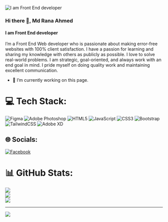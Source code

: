 ![I am  Front End developer](https://scontent.fdac90-1.fna.fbcdn.net/v/t39.30808-6/409313618_1077988873358199_1846681434385943647_n.jpg?_nc_cat=109&ccb=1-7&_nc_sid=783fdb&_nc_eui2=AeFRC4WKufn7fcmLDR6h2-1S-j6wa5QINDz6PrBrlAg0PDo6w6kwcmip2dQfUiSzSh9peZVKyO9WI2KGTLon_RBg&_nc_ohc=Hgmg4hywQrsAX-j4Nxp&_nc_ht=scontent.fdac90-1.fna&oh=00_AfDSDxumV4vthJBgY3hIY9d6ceIpNqPoTTNlaJ11vpWX3g&oe=657CD082)
### Hi there 👋, Md Rana Ahmed
#### I am  Front End developer

I’m a Front End Web developer who is passionate about making error-free websites with 100% client satisfaction. I have a passion for learning and sharing my knowledge with others as publicly as possible. I love to solve real-world problems. I am strategic, goal-oriented, and always work with an end goal in mind. I pride myself on doing quality work and maintaining excellent communication. 

- 🔭 I’m currently working on this page. 

# 💻 Tech Stack:
![Figma](https://img.shields.io/badge/figma-%23F24E1E.svg?style=for-the-badge&logo=figma&logoColor=white) ![Adobe Photoshop](https://img.shields.io/badge/adobe%20photoshop-%2331A8FF.svg?style=for-the-badge&logo=adobe%20photoshop&logoColor=white) ![HTML5](https://img.shields.io/badge/html5-%23E34F26.svg?style=for-the-badge&logo=html5&logoColor=white) ![JavaScript](https://img.shields.io/badge/javascript-%23323330.svg?style=for-the-badge&logo=javascript&logoColor=%23F7DF1E) ![CSS3](https://img.shields.io/badge/css3-%231572B6.svg?style=for-the-badge&logo=css3&logoColor=white) ![Bootstrap](https://img.shields.io/badge/bootstrap-%238511FA.svg?style=for-the-badge&logo=bootstrap&logoColor=white) ![TailwindCSS](https://img.shields.io/badge/tailwindcss-%2338B2AC.svg?style=for-the-badge&logo=tailwind-css&logoColor=white) ![Adobe XD](https://img.shields.io/badge/Adobe%20XD-470137?style=for-the-badge&logo=Adobe%20XD&logoColor=#FF61F6)

## 🌐 Socials:
[![Facebook](https://img.shields.io/badge/Facebook-%231877F2.svg?logo=Facebook&logoColor=white)](https://facebook.com/https://www.facebook.com/profile.php?id=100034412904174) 

# 📊 GitHub Stats:
![](https://github-readme-stats.vercel.app/api?username=mdranaahmed-dev&theme=default&hide_border=false&include_all_commits=true&count_private=false)<br/>
![](https://github-readme-streak-stats.herokuapp.com/?user=mdranaahmed-dev&theme=default&hide_border=false)<br/>
![](https://github-readme-stats.vercel.app/api/top-langs/?username=mdranaahmed-dev&theme=default&hide_border=false&include_all_commits=true&count_private=false&layout=compact)

---
[![](https://visitcount.itsvg.in/api?id=mdranaahmed-dev&icon=0&color=0)](https://visitcount.itsvg.in)

<!-- Proudly created with GPRM ( https://gprm.itsvg.in ) -->
